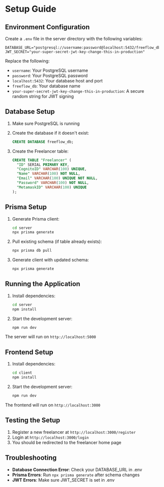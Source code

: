 # Setup Guide

## Environment Configuration

Create a `.env` file in the server directory with the following variables:

```env
DATABASE_URL="postgresql://username:password@localhost:5432/freeflow_db"
JWT_SECRET="your-super-secret-jwt-key-change-this-in-production"
```

Replace the following:

- `username`: Your PostgreSQL username
- `password`: Your PostgreSQL password
- `localhost:5432`: Your database host and port
- `freeflow_db`: Your database name
- `your-super-secret-jwt-key-change-this-in-production`: A secure random string for JWT signing

## Database Setup

1. Make sure PostgreSQL is running
2. Create the database if it doesn't exist:

   ```sql
   CREATE DATABASE freeflow_db;
   ```

3. Create the Freelancer table:
   ```sql
   CREATE TABLE "Freelancer" (
     "ID" SERIAL PRIMARY KEY,
     "CognitoID" VARCHAR(100) UNIQUE,
     "Name" VARCHAR(100) NOT NULL,
     "Email" VARCHAR(100) UNIQUE NOT NULL,
     "Password" VARCHAR(100) NOT NULL,
     "MetamaskID" VARCHAR(100) UNIQUE
   );
   ```

## Prisma Setup

1. Generate Prisma client:

   ```bash
   cd server
   npx prisma generate
   ```

2. Pull existing schema (if table already exists):

   ```bash
   npx prisma db pull
   ```

3. Generate client with updated schema:
   ```bash
   npx prisma generate
   ```

## Running the Application

1. Install dependencies:

   ```bash
   cd server
   npm install
   ```

2. Start the development server:
   ```bash
   npm run dev
   ```

The server will run on `http://localhost:5000`

## Frontend Setup

1. Install dependencies:

   ```bash
   cd client
   npm install
   ```

2. Start the development server:
   ```bash
   npm run dev
   ```

The frontend will run on `http://localhost:3000`

## Testing the Setup

1. Register a new freelancer at `http://localhost:3000/register`
2. Login at `http://localhost:3000/login`
3. You should be redirected to the freelancer home page

## Troubleshooting

- **Database Connection Error**: Check your DATABASE_URL in .env
- **Prisma Errors**: Run `npx prisma generate` after schema changes
- **JWT Errors**: Make sure JWT_SECRET is set in .env
